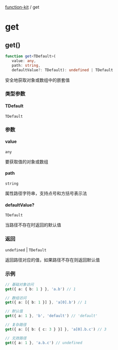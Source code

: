 [function-kit](index.md) / get

# get

## get()

```ts
function get<TDefault>(
   value: any, 
   path: string, 
   defaultValue?: TDefault): undefined | TDefault
```

安全地获取对象或数组中的嵌套值

### 类型参数

#### TDefault

`TDefault`

### 参数

#### value

`any`

要获取值的对象或数组

#### path

`string`

属性路径字符串，支持点号和方括号表示法

#### defaultValue?

`TDefault`

当路径不存在时返回的默认值

### 返回

`undefined` \| `TDefault`

返回路径对应的值，如果路径不存在则返回默认值

### 示例

```ts
// 基础对象访问
get({ a: { b: 1 } }, 'a.b') // 1

// 数组访问
get({ a: [{ b: 1 }] }, 'a[0].b') // 1

// 默认值
get({ a: 1 }, 'b', 'default') // 'default'

// 复杂路径
get({ a: [{ b: { c: 3 } }] }, 'a[0].b.c') // 3

// 无效路径
get({ a: 1 }, 'a.b.c') // undefined
```
